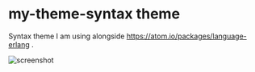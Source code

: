 # my-theme-syntax theme

Syntax theme I am using alongside https://atom.io/packages/language-erlang .

![screenshot ](https://f.cloud.github.com/assets/69169/2289498/4c3cb0ec-a009-11e3-8dbd-077ee11741e5.gif)
